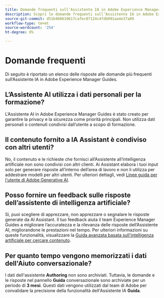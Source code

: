 ```yaml
---
title: Domande frequenti sull’Assistente IA in Adobe Experience Manager Guides
description: Scopri le domande frequenti sull’Assistente IA in Adobe Experience Manager Guides.
source-git-commit: d51b460610617cafec07124c4fdb091aa4e37a09
workflow-type: tm+mt
source-wordcount: '254'
ht-degree: 0%

---
```



# Domande frequenti

Di seguito è riportato un elenco delle risposte alle domande più frequenti sull’Assistente IA in Adobe Experience Manager Guides.

## L’Assistente AI utilizza i dati personali per la formazione?

L’Assistente AI in Adobe Experience Manager Guides è stato creato per garantire la privacy e la sicurezza come priorità principali. Non utilizza dati personali o contenuti condivisi dall’utente a scopo di formazione.

## Il contenuto fornito a IA Assistant è condiviso con altri utenti?

No, il contenuto e le richieste che fornisci all’Assistente all’intelligenza artificiale non sono condivisi con altri clienti. Ai Assistant elabora i tuoi input solo per generare risposte all’interno dell’area di lavoro e non li utilizza per addestrare modelli per altri utenti. Per ulteriori dettagli, vedi [Linee guida per l&#39;utente di Adobe Generative AI](https://www.adobe.com/legal/licenses-terms/adobe-dx-gen-ai-user-guidelines.html).

## Posso fornire un feedback sulle risposte dell’assistente di intelligenza artificiale?

Sì, puoi scegliere di apprezzare, non apprezzare o segnalare le risposte generate da AI Assistant. Il tuo feedback aiuta il team Experience Manager Guides a migliorare l’accuratezza e la rilevanza delle risposte dell’Assistente AI, migliorandone le prestazioni nel tempo. Per ulteriori informazioni su queste funzionalità, visualizzare la [Guida avanzata basata sull&#39;intelligenza artificiale per cercare contenuto](./ai-based-smart-help.md).

## Per quanto tempo vengono memorizzati i dati dell&#39;Aiuto conversazionale?

I dati dell&#39;assistente **Authoring** non sono archiviati. Tuttavia, le domande e le risposte nel pannello **Guida** conversazionale sono archiviate per un periodo di **3 mesi**. Questi dati vengono utilizzati dal team di Adobe per convalidare la precisione della funzionalità dell&#39;Assistente IA **Guida**.




